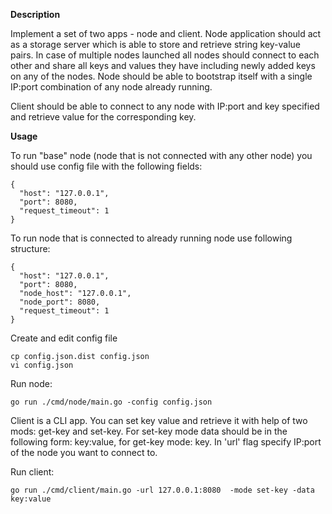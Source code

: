 **Description**

Implement a set of two apps - node and client. 
Node application should act as a storage server which is able to store and retrieve string key-value pairs. In case of multiple nodes launched all nodes should connect to each other and share all keys and values they have including newly added keys on any of the nodes. Node should be able to bootstrap itself with a single IP:port combination of any node already running. 

Client should be able to connect to any node with IP:port and key specified and retrieve value for the corresponding key.

**Usage**

To run "base" node (node that is not connected with any other node) you should use config file with the following fields:
```
{
  "host": "127.0.0.1",
  "port": 8080,
  "request_timeout": 1
}
```

To run node that is connected to already running node use following structure:
```
{
  "host": "127.0.0.1",
  "port": 8080,
  "node_host": "127.0.0.1",
  "node_port": 8080,
  "request_timeout": 1
}

```

Create and edit config file
```
cp config.json.dist config.json
vi config.json
```

Run node:
```
go run ./cmd/node/main.go -config config.json
```

Client is a CLI app. You can set key value and retrieve it with help of two mods: get-key and set-key.
For set-key mode data should be in the following form: key:value, for get-key mode: key. In 'url' flag specify IP:port of the node you want to connect to.   

Run client:
```
go run ./cmd/client/main.go -url 127.0.0.1:8080  -mode set-key -data key:value
```